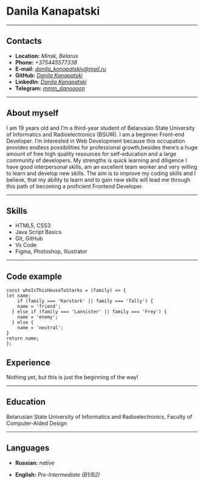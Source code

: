 # Danila Kanapatski

---

## Contacts

- **Location:** *Minsk, Belarus*
- **Phone:** *+375445577338*
- **E-mail:** *danila_konopatskiy@mail.ru*
- **GitHub:** *[Danila Kanapatski](https://github.com/DanilaKonopatskiy)*
- **LinkedIn:** *[Danila Kanapatski](https://www.linkedin.com/in/%D0%B4%D0%B0%D0%BD%D0%B8%D0%BB%D0%B0-%D0%BA%D0%BE%D0%BD%D0%BE%D0%BF%D0%B0%D1%86%D0%BA%D0%B8%D0%B9-025a65211/)*
- **Telegram:** *[mmm_danoooon](https://t.me/mmm_danoooon)*

---

## About myself

I am 19 years old and I’m a third-year student of Belarusian State University of Informatics and Radioelectronics (BSUIR). I am a beginner Front-end Developer. I’m interested in Web Development because this occupation provides endless possibilities for professional growth,besides there’s a huge amount of free high quality resources for self-education and a large community of developers. My strengths is quick learning and diligence I have good interpersonal skills, am an excellent team worker and very willing to learn and develop new skills. The aim is to improve my coding skills and I believe, that my ability to learn and to gain new skills will lead me through this path of becoming a proficient Frontend Developer.

---

## Skills

- HTML5, CSS3
- Java Script Basics
- Git, GitHub
- Vs Code
- Figma, Photoshop, Illustrator

---

## Code example

```
const whoIsThisHouseToStarks = (family) => {
let name;
    if (family === 'Karstark' || family === 'Tally') {
    name = 'friend';
  } else if (family === 'Lannister' || family === 'Frey') {
    name = 'enemy';
  } else {
    name = 'neutral';
}
return name;
};
```

## Experience

Nothing yet, but this is just the beginning of the way!

---

## Education

Belarusian State University of Informatics and Radioelectronics, Faculty of Computer-Aided Design

---

## Languages

* **Russian:** *native*
- **English:** *Pre-Intermediate (B1/B2)*
